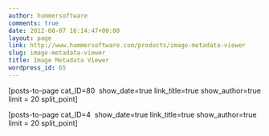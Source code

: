 ```yaml
---
author: hummersoftware
comments: true
date: 2012-08-07 16:14:47+00:00
layout: page
link: http://www.hummersoftware.com/products/image-metadata-viewer
slug: image-metadata-viewer
title: Image Metadata Viewer
wordpress_id: 65
---
```


[posts-to-page cat_ID=80  show_date=true link_title=true show_author=true limit = 20 split_point]

[posts-to-page cat_ID=4  show_date=true link_title=true show_author=true limit = 20 split_point]
